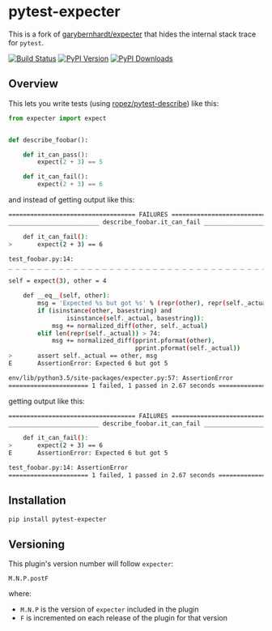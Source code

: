 # pytest-expecter

This is a fork of [garybernhardt/expecter](https://github.com/garybernhardt/expecter) that hides the internal stack trace for `pytest`.

[![Build Status](http://img.shields.io/travis/modustri/pytest-expecter/plugin.svg)](https://travis-ci.org/modustri/pytest-expecter)
[![PyPI Version](http://img.shields.io/pypi/v/pytest-expecter.svg)](https://pypi.python.org/pypi/pytest-expecter)
[![PyPI Downloads](http://img.shields.io/pypi/dm/pytest-expecter.svg)](https://pypi.python.org/pypi/pytest-expecter)

## Overview

This lets you write tests (using [ropez/pytest-describe](https://github.com/ropez/pytest-describe)) like this:

```python
from expecter import expect


def describe_foobar():

    def it_can_pass():
        expect(2 + 3) == 5

    def it_can_fail():
        expect(2 + 3) == 6
```

and instead of getting output like this:


```sh
=================================== FAILURES ===================================
_________________________ describe_foobar.it_can_fail __________________________

    def it_can_fail():
>       expect(2 + 3) == 6

test_foobar.py:14:
_ _ _ _ _ _ _ _ _ _ _ _ _ _ _ _ _ _ _ _ _ _ _ _ _ _ _ _ _ _ _ _ _ _ _ _ _ _ _ _

self = expect(3), other = 4

    def __eq__(self, other):
        msg = 'Expected %s but got %s' % (repr(other), repr(self._actual))
        if (isinstance(other, basestring) and
                isinstance(self._actual, basestring)):
            msg += normalized_diff(other, self._actual)
        elif len(repr(self._actual)) > 74:
            msg += normalized_diff(pprint.pformat(other),
                                   pprint.pformat(self._actual))
>       assert self._actual == other, msg
E       AssertionError: Expected 6 but got 5

env/lib/python3.5/site-packages/expecter.py:57: AssertionError
====================== 1 failed, 1 passed in 2.67 seconds ======================
```

getting output like this:


```sh
=================================== FAILURES ===================================
_________________________ describe_foobar.it_can_fail __________________________

    def it_can_fail():
>       expect(2 + 3) == 6
E       AssertionError: Expected 6 but got 5

test_foobar.py:14: AssertionError
====================== 1 failed, 1 passed in 2.67 seconds ======================
```

## Installation

```sh
pip install pytest-expecter
```

## Versioning

This plugin's version number will follow `expecter`:

```
M.N.P.postF
```

where:

- `M.N.P` is the version of `expecter` included in the plugin
- `F` is incremented on each release of the plugin for that version
